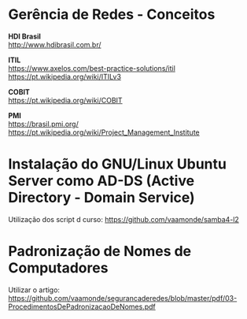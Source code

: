 <h1>Gerência de Redes - Conceitos</h1>

<b>HDI Brasil</b><br>
http://www.hdibrasil.com.br/

<b>ITIL</b><br>
https://www.axelos.com/best-practice-solutions/itil<br>
https://pt.wikipedia.org/wiki/ITILv3

<b>COBIT</b><br>
https://pt.wikipedia.org/wiki/COBIT

<b>PMI</b><br>
https://brasil.pmi.org/<br>
https://pt.wikipedia.org/wiki/Project_Management_Institute

<h1>Instalação do GNU/Linux Ubuntu Server como AD-DS (Active Directory - Domain Service)</h1>

Utilização dos script d curso: https://github.com/vaamonde/samba4-l2

<h1>Padronização de Nomes de Computadores</h1>

Utilizar o artigo: https://github.com/vaamonde/segurancaderedes/blob/master/pdf/03-ProcedimentosDePadronizacaoDeNomes.pdf
